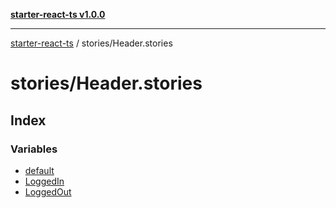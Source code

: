[**starter-react-ts v1.0.0**](../../README.md)

***

[starter-react-ts](../../modules.md) / stories/Header.stories

# stories/Header.stories

## Index

### Variables

- [default](variables/default.md)
- [LoggedIn](variables/LoggedIn.md)
- [LoggedOut](variables/LoggedOut.md)
